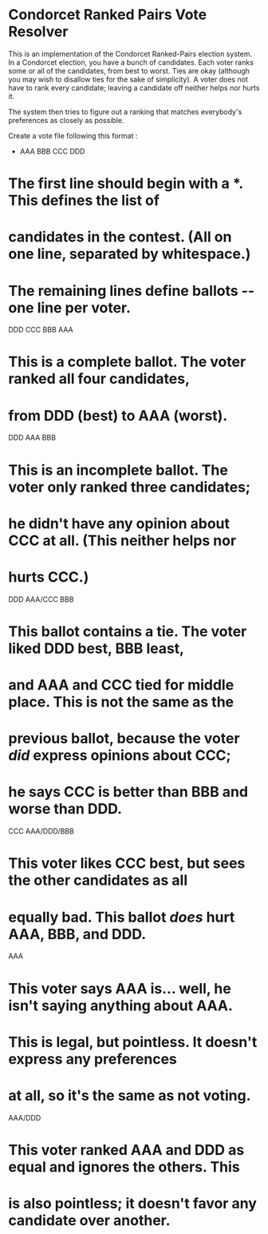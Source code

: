 # Condorcet Ranked Pairs Vote Resolver

This is an implementation of the Condorcet Ranked-Pairs election system.
In a Condorcet election, you have a bunch of candidates. Each voter ranks some or all of the candidates, from best to worst. Ties are okay (although you may wish to disallow ties for the sake of simplicity). A voter does not have to rank every candidate; leaving a candidate off neither helps nor hurts it.

The system then tries to figure out a ranking that matches everybody's preferences as closely as possible.

Create a vote file following this format :

* AAA BBB CCC DDD
# The first line should begin with a *. This defines the list of
# candidates in the contest. (All on one line, separated by whitespace.)

# The remaining lines define ballots -- one line per voter.
  
DDD CCC BBB AAA
# This is a complete ballot. The voter ranked all four candidates,
# from DDD (best) to AAA (worst).

DDD AAA BBB
# This is an incomplete ballot. The voter only ranked three candidates;
# he didn't have any opinion about CCC at all. (This neither helps nor
# hurts CCC.)

DDD AAA/CCC BBB
# This ballot contains a tie. The voter liked DDD best, BBB least,
# and AAA and CCC tied for middle place. This is not the same as the
# previous ballot, because the voter *did* express opinions about CCC;
# he says CCC is better than BBB and worse than DDD.

CCC AAA/DDD/BBB
# This voter likes CCC best, but sees the other candidates as all
# equally bad. This ballot *does* hurt AAA, BBB, and DDD.

AAA
# This voter says AAA is... well, he isn't saying anything about AAA.
# This is legal, but pointless. It doesn't express any preferences
# at all, so it's the same as not voting.

AAA/DDD
# This voter ranked AAA and DDD as equal and ignores the others. This
# is also pointless; it doesn't favor any candidate over another.
